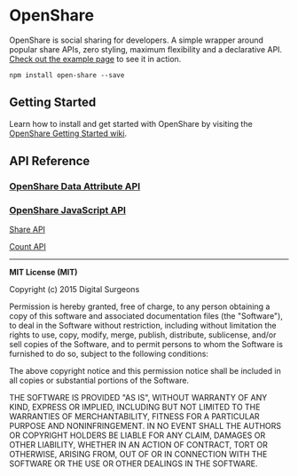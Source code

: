 # OpenShare

OpenShare is social sharing for developers. A simple wrapper around popular share APIs, zero styling, maximum flexibility and a declarative API. [Check out the example page](http://openshare.social/examples) to see it in action.

```
npm install open-share --save
```

## Getting Started ##

Learn how to install and get started with OpenShare by visiting the [OpenShare Getting Started wiki](https://github.com/dsurgeons/OpenShare/wiki/Getting-Started).

##  API Reference

### [OpenShare Data Attribute API](https://github.com/dsurgeons/OpenShare/wiki/Documentation:-Data-Attributes)

### [OpenShare JavaScript API](https://github.com/dsurgeons/OpenShare/wiki/Documentation:-JavaScript-API)

[Share API](https://github.com/dsurgeons/OpenShare/wiki/Documentation:-JavaScript-API#new-openshareshareoptions-element)

[Count API](https://github.com/dsurgeons/OpenShare/wiki/Documentation:-JavaScript-API#new-opensharecountoptions-element)

---
**MIT License (MIT)**

Copyright (c) 2015 Digital Surgeons

Permission is hereby granted, free of charge, to any person obtaining a copy of this software and associated documentation files (the "Software"), to deal in the Software without restriction, including without limitation the rights to use, copy, modify, merge, publish, distribute, sublicense, and/or sell copies of the Software, and to permit persons to whom the Software is furnished to do so, subject to the following conditions:

The above copyright notice and this permission notice shall be included in all copies or substantial portions of the Software.

THE SOFTWARE IS PROVIDED "AS IS", WITHOUT WARRANTY OF ANY KIND, EXPRESS OR IMPLIED, INCLUDING BUT NOT LIMITED TO THE WARRANTIES OF MERCHANTABILITY, FITNESS FOR A PARTICULAR PURPOSE AND NONINFRINGEMENT. IN NO EVENT SHALL THE AUTHORS OR COPYRIGHT HOLDERS BE LIABLE FOR ANY CLAIM, DAMAGES OR OTHER LIABILITY, WHETHER IN AN ACTION OF CONTRACT, TORT OR OTHERWISE, ARISING FROM, OUT OF OR IN CONNECTION WITH THE SOFTWARE OR THE USE OR OTHER DEALINGS IN THE SOFTWARE.
